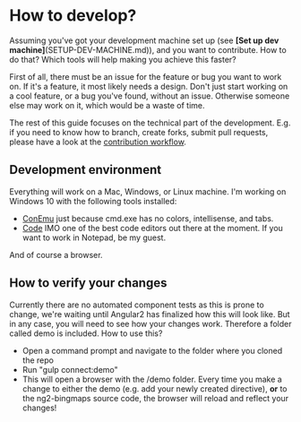 # How to develop?
Assuming you've got your development machine set up (see **[Set up dev machine]**(SETUP-DEV-MACHINE.md)), and you want to contribute. How to do that? Which tools will help making you achieve this faster?

First of all, there must be an issue for the feature or bug you want to work on. If it's a feature, it most likely needs a design. Don't just start working on a cool feature, or a bug you've found, without an issue. Otherwise someone else may work on it, which would be a waste of time.

The rest of this guide focuses on the technical part of the development. E.g. if you need to know how to branch, create forks, submit pull requests, please have a look at the [contribution workflow](CONTRIB-WORKFLOW.md).

## Development environment
Everything will work on a Mac, Windows, or Linux machine. I'm working on Windows 10 with the following tools installed:
- [ConEmu](https://conemu.github.io/) just because cmd.exe has no colors, intellisense, and tabs.
- [Code](https://code.visualstudio.com/) IMO one of the best code editors out there at the moment. If you want to work in Notepad, be my guest.

And of course a browser.

## How to verify your changes
Currently there are no automated component tests as this is prone to change, we're waiting until Angular2 has finalized how this will look like. But in any case, you will need to see how your changes work. Therefore a folder called demo is included. How to use this?
- Open a command prompt and navigate to the folder where you cloned the repo
- Run "gulp connect:demo"
- This will open a browser with the /demo folder. Every time you make a change to either the demo (e.g. add your newly created directive), **or** to the ng2-bingmaps source code, the browser will reload and reflect your changes!






